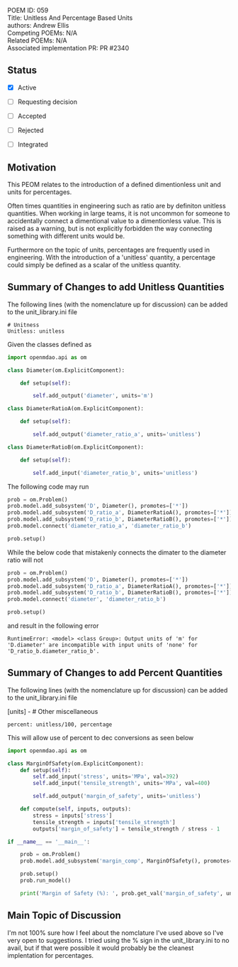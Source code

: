 POEM ID: 059  
Title:  Unitless And Percentage Based Units  
authors: Andrew Ellis  
Competing POEMs: N/A    
Related POEMs: N/A  
Associated implementation PR: PR #2340  

##  Status

- [x] Active
- [ ] Requesting decision
- [ ] Accepted
- [ ] Rejected
- [ ] Integrated


## Motivation

This PEOM relates to the introduction of a defined dimentionless unit and units for
percentages.  

Often times quantities in engineering such as ratio are by definiton unitless 
quantities. When working in large teams, it is not uncommon for someone to 
accidentally connect a dimentional value to a dimentionless value. This is raised
as a warning, but is not explicitly forbidden the way connecting something with
different units would be.

Furthermore on the topic of units, percentages are frequently used in engineering.
With the introduction of a 'unitless' quantity, a percentage could simply be defined
as a scalar of the unitless quantity.


## Summary of Changes to add Unitless Quantities

The following lines (with the nomenclature up for discussion) can be added to the unit_library.ini file

```
# Unitness
Unitless: unitless
```

Given the classes defined as 

```python
import openmdao.api as om

class Diameter(om.ExplicitComponent):

    def setup(self):

        self.add_output('diameter', units='m')

class DiameterRatioA(om.ExplicitComponent):

    def setup(self):

        self.add_output('diameter_ratio_a', units='unitless')

class DiameterRatioB(om.ExplicitComponent):

    def setup(self):

        self.add_input('diameter_ratio_b', units='unitless')
```

The following code may run

```python
prob = om.Problem()
prob.model.add_subsystem('D', Diameter(), promotes=['*'])
prob.model.add_subsystem('D_ratio_a', DiameterRatioA(), promotes=['*'])
prob.model.add_subsystem('D_ratio_b', DiameterRatioB(), promotes=['*'])
prob.model.connect('diameter_ratio_a', 'diameter_ratio_b')

prob.setup()
```

While the below code that mistakenly connects the dimater to the diameter ratio
will not

```python
prob = om.Problem()
prob.model.add_subsystem('D', Diameter(), promotes=['*'])
prob.model.add_subsystem('D_ratio_a', DiameterRatioA(), promotes=['*'])
prob.model.add_subsystem('D_ratio_b', DiameterRatioB(), promotes=['*'])
prob.model.connect('diameter', 'diameter_ratio_b')

prob.setup()
```

and result in the following error

```
RuntimeError: <model> <class Group>: Output units of 'm' for 'D.diameter' are incompatible with input units of 'none' for 'D_ratio_b.diameter_ratio_b'.
```

## Summary of Changes to add Percent Quantities

The following lines (with the nomenclature up for discussion) can be added to the unit_library.ini file


[units] - # Other miscellaneous
```
percent: unitless/100, percentage
```

This will allow use of percent to dec conversions as seen below

```python
import openmdao.api as om

class MarginOfSafety(om.ExplicitComponent):
    def setup(self):
        self.add_input('stress', units='MPa', val=392)
        self.add_input('tensile_strength', units='MPa', val=400)

        self.add_output('margin_of_safety', units='unitless')

    def compute(self, inputs, outputs):
        stress = inputs['stress']
        tensile_strength = inputs['tensile_strength']
        outputs['margin_of_safety'] = tensile_strength / stress - 1

if __name__ == '__main__':

    prob = om.Problem()
    prob.model.add_subsystem('margin_comp', MarginOfSafety(), promotes=['*'])

    prob.setup()
    prob.run_model()

    print('Margin of Safety (%): ', prob.get_val('margin_of_safety', units='percent'))
```

## Main Topic of Discussion
I'm not 100% sure how I feel about the nomclature I've used above so I've very 
open to suggestions. I tried using the % sign in the unit_library.ini to no avail,
but if that were possible it would probably be the cleanest implentation for percentages.
